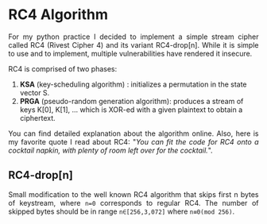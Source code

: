 # RC4 Algorithm
<p align="justify">For my python practice I decided to implement a simple stream cipher called RC4 (Rivest Cipher 4) and its variant RC4-drop[n]. While it is simple to use and to implement, multiple vulnerabilities have rendered it insecure.

RC4 is comprised of two phases:
<ol>
    <li> <b>KSA</b> (key-scheduling algorithm) : initializes a permutation in the state vector S.
    </li>
    <li> <b>PRGA</b> (pseudo-random generation algorithm): produces a stream of keys K[0], K[1], ... which is XOR-ed with a given plaintext to obtain a ciphertext.
</ol></p>

<p align="justify">You can find detailed explanation about the algorithm online. Also, here is my favorite quote I read about RC4: "<i>You can fit the code for RC4 onto a cocktail napkin, with plenty of room left over for the cocktail.</i>".</p>

## RC4-drop[n]
<p align="justify">Small modification to the well known RC4 algorithm that skips first n bytes of keystream, where <code>n=0</code> corresponds to regular RC4. The number of skipped bytes should be in range <code>n∈[256,3,072]</code> where <code>n≡0(mod 256)</code>.